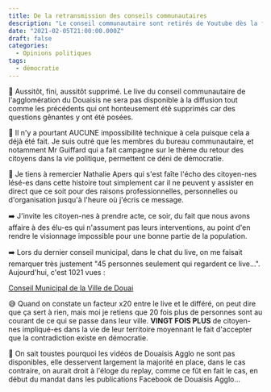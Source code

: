 ```yaml
---
title: De la retransmission des conseils communautaires
description: "Le conseil communautaire sont retirés de Youtube dès la fin du conseil de Douaisis Agglo : un déni de démocratie !"
date: "2021-02-05T21:00:00.000Z"
draft: false
categories:
  - Opinions politiques
tags:
  - démocratie
---
```


🚫 Aussitôt, fini, aussitôt supprimé. Le live du conseil communautaire de l'agglomération du Douaisis ne sera pas disponible à la diffusion tout comme les précédents qui ont honteusement été supprimés car des questions gênantes y ont été posées.

🤷 Il n'y a pourtant AUCUNE impossibilité technique à cela puisque cela a déjà été fait. Je suis outré que les membres du bureau communautaire, et notamment Mr Guiffard qui a fait campagne sur le thème du retour des citoyens dans la vie politique, permettent ce déni de démocratie.

🙏 Je tiens à remercier Nathalie Apers qui s'est faîte l'écho des citoyen-nes lésé-es dans cette histoire tout simplement car il ne peuvent y assister en direct que ce soit pour des raisons professionnelles, personnelles ou d'organisation jusqu'à  l'heure où j'écris ce message.

➡️ J'invite les citoyen-nes à prendre acte, ce soir, du fait que nous avons affaire à des élu-es qui n'assument pas leurs interventions, au point d'en rendre le visionnage impossible pour une bonne partie de la population.

➡️ Lors du dernier conseil municipal, dans le chat du live, on me faisait remarquer très justement "45 personnes seulement qui regardent ce live...".
Aujourd'hui, c'est 1021 vues :

[Conseil Municipal de la Ville de Douai](https://www.youtube.com/watch?v=tVr35iLXCYs)

😅 Quand on constate un facteur x20 entre le live et le différé, on peut dire que ça sert à rien, mais moi je retiens que 20 fois plus de personnes sont au courant de ce qui se passe dans leur ville. **VINGT FOIS PLUS** de citoyen-nes impliqué-es dans la vie de leur territoire moyennant le fait d'accepter que la contradiction existe en démocratie.

🤷 On sait toustes pourquoi les vidéos de Douaisis Agglo ne sont pas disponibles, elle desservent largement la majorité en place, dans le cas contraire, on aurait droit à l'éloge du replay, comme ce fût en fait le cas, en début du mandat dans les publications Facebook de Douaisis Agglo...

